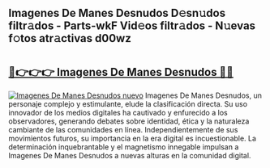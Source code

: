 ## Imagenes De Manes Desnudos D𝚎sn𝚞dos filtr𝚊dos - Parts-wkF Vid𝚎os filtr𝚊dos - N𝚞evas f𝚘tos atr𝚊ctivas d00wz

# <h2><a href="http://mb3gib0.tromn.icu/?c=Imagenes+De+Manes+Desnudos">🔗👉👉👉 Imagenes De Manes Desnudos 🔗🔗</a></h2>

[![Imagenes De Manes Desnudos nuevo](https://i.imgur.com/pEAQMta.gif)](http://mb3gib0.tromn.icu/?c=Imagenes+De+Manes+Desnudos)
Imagenes De Manes Desnudos, un personaje complejo y estimulante, elude la clasificación directa. Su uso innovador de los medios digitales ha cautivado y enfurecido a los observadores, generando debates sobre identidad, ética y la naturaleza cambiante de las comunidades en línea. Independientemente de sus movimientos futuros, su importancia en la era digital es incuestionable. La determinación inquebrantable y el magnetismo innegable impulsan a Imagenes De Manes Desnudos a nuevas alturas en la comunidad digital.
